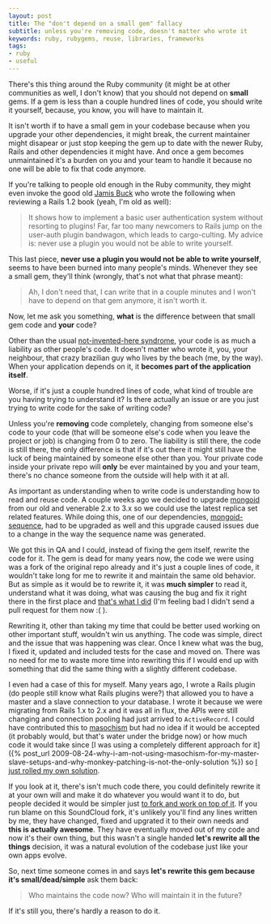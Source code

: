 ```yaml
---
layout: post
title: The "don't depend on a small gem" fallacy
subtitle: unless you're removing code, doesn't matter who wrote it
keywords: ruby, rubygems, reuse, libraries, frameworks
tags:
- ruby
- useful
---
```


There's this thing around the Ruby community (it might be at other communities as well, I don't know) that you should not depend on __small__ gems. If a gem is less than a couple hundred lines of code, you should write it yourself, because, you know, you will have to maintain it.

It isn't worth if to have a small gem in your codebase because when you upgrade your other dependencies, it might break, the current maintainer might disapear or just stop keeping the gem up to date with the newer Ruby, Rails and other dependencies it might have. And once a gem becomes unmaintained it's a burden on you and your team to handle it because no one will be able to fix that code anymore.

If you're talking to people old enough in the Ruby community, they might even invoke the good old [Jamis Buck](http://weblog.jamisbuck.org/2007/2/21/review-build-your-own-ruby-on-rails-web-applications) who wrote the following when reviewing a Rails 1.2 book (yeah, I'm old as well):

> It shows how to implement a basic user authentication system without resorting to plugins! Far, far too many newcomers to Rails jump on the user-auth plugin bandwagon, which leads to cargo-culting. My advice is: never use a plugin you would not be able to write yourself.

This last piece, __never use a plugin you would not be able to write yourself__, seems to have been burned into many people's minds. Whenever they see a small gem, they'll think (wrongly, that's not what that phrase meant):

> Ah, I don't need that, I can write that in a couple minutes and I won't have to depend on that gem anymore, it isn't worth it.

Now, let me ask you something, __what__ is the difference between that small gem code and __your__ code?

Other than the usual [not-invented-here syndrome](http://en.wikipedia.org/wiki/Not_invented_here), your code is as much a liability as other people's code. It doesn't matter who wrote it, you, your neighbour, that crazy brazilian guy who lives by the beach (me, by the way). When your application depends on it, it __becomes part of the application itself__.

Worse, if it's just a couple hundred lines of code, what kind of trouble are you having trying to understand it? Is there actually an issue or are you just trying to write code for the sake of writing code?

Unless you're __removing__ code completely, changing from someone else's code to your code (that will be someone else's code when you leave the project or job) is changing from 0 to zero. The liability is still there, the code is still there, the only difference is that if it's out there it might still have the luck of being maintained by someone else other than you. Your private code inside your private repo will __only__ be ever maintained by you and your team, there's no chance someone from the outside will help with it at all.

As important as understanding when to write code is understanding how to read and reuse code. A couple weeks ago we decided to upgrade [mongoid](https://github.com/mongoid/mongoid) from our old and venerable 2.x to 3.x so we could use the latest replica set related features. While doing this, one of our dependencies, [mongoid-sequence](https://github.com/cblock/mongoid-sequence), had to be upgraded as well and this upgrade caused issues due to a change in the way the sequence name was generated. 

We got this in QA and I could, instead of fixing the gem itself, rewrite the code for it. The gem is dead for many years now, the code we were using was a fork of the original repo already and it's just a couple lines of code, it wouldn't take long for me to rewrite it and maintain the same old behavior. But as simple as it would be to rewrite it, it was __much simpler__ to read it, understand what it was doing, what was causing the bug and fix it right there in the first place and [that's what I did](https://github.com/TheNeatCompany/mongoid-sequence) (I'm feeling bad I didn't send a pull request for them now :( ).

Rewriting it, other than taking my time that could be better used working on other important stuff, wouldn't win us anything. The code was simple, direct and the issue that was happening was clear. Once I knew what was the bug, I fixed it, updated and included tests for the case and moved on. There was no need for me to waste more time into rewriting this if I would end up with something that did the same thing with a slightly different codebase.

I even had a case of this for myself. Many years ago, I wrote a Rails plugin (do people still know what Rails plugins were?) that allowed you to have a master and a slave connection to your database. I wrote it because we were migrating from Rails 1.x to 2.x and it was all in flux, the APIs were still changing and connection pooling had just arrived to `ActiveRecord`. I could have contributed this to [masochism](https://github.com/technoweenie/masochism) but had no idea if it would be accepted (it probably would, but that's water under the bridge now) or how much code it would take since [I was using a completely different approach for it]({% post_url 2009-08-24-why-i-am-not-using-masochism-for-my-master-slave-setups-and-why-monkey-patching-is-not-the-only-solution %}) so [I just rolled my own solution](https://github.com/mauricio/master_slave_adapter).

If you look at it, there's isn't much code there, you could definitely rewrite it at your own will and make it do whatever you would want it to do, but people decided it would be simpler just [to fork and work on top of it](https://github.com/soundcloud/master_slave_adapter). If you run blame on this SoundCloud fork, it's unlikely you'll find any lines written by me, they have changed, fixed and upgrated it to their own needs and __this is actually awesome__. They have eventually moved out of my code and now it's their own thing, but this wasn't a single handed __let's rewrite all the things__ decision, it was a natural evolution of the codebase just like your own apps evolve.

So, next time someone comes in and says __let's rewrite this gem because it's small/dead/simple__ ask them back:

> Who maintains the code now? Who will maintain it in the future? 

If it's still you, there's hardly a reason to do it.